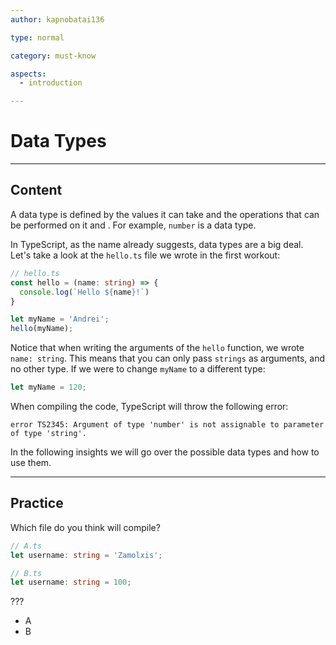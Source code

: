 ```yaml
---
author: kapnobatai136

type: normal

category: must-know

aspects:
  - introduction

---
```


# Data Types

---
## Content

A data type is defined by the values it can take and the operations that can be performed on it and . For example, `number` is a data type.

In TypeScript, as the name already suggests, data types are a big deal. Let's take a look at the `hello.ts` file we wrote in the first workout:

```ts
// hello.ts
const hello = (name: string) => {
  console.log(`Hello ${name}!`)
}

let myName = 'Andrei';
hello(myName);
```

Notice that when writing the arguments of the `hello` function, we wrote `name: string`. This means that you can only pass `strings` as arguments, and no other type. If we were to change `myName` to a different type:

```ts
let myName = 120;
```

When compiling the code, TypeScript will throw the following error:

```
error TS2345: Argument of type 'number' is not assignable to parameter of type 'string'.
```

In the following insights we will go over the possible data types and how to use them.

---
## Practice

Which file do you think will compile?

```ts
// A.ts
let username: string = 'Zamolxis';

// B.ts
let username: string = 100;
```

???

* A
* B